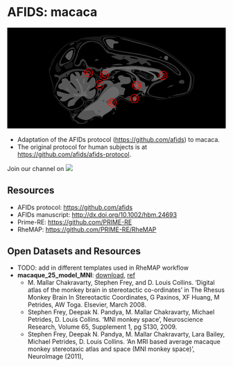 # AFIDS: macaca

[![AFIDs-macaca](https://raw.githubusercontent.com/afids/afids-macaca/master/figures/logo_NMTv1.2_afids.png)](./figures/logo_NMTv1.2_afids.png)

* Adaptation of the AFIDs protocol (https://github.com/afids) to macaca.
* The original protocol for human subjects is at https://github.com/afids/afids-protocol.

Join our channel on  <a href="https://mattermost.brainhack.org/brainhack/channels/afids-macaca" target="_blank"><img src="http://www.mattermost.org/wp-content/uploads/2016/03/logoHorizontal.png" width=100px /></a>
 
Resources
-------------

* AFIDs protocol: https://github.com/afids
* AFIDs manuscript: http://dx.doi.org/10.1002/hbm.24693
* Prime-RE: https://github.com/PRIME-RE
* RheMAP: https://github.com/PRIME-RE/RheMAP

Open Datasets and Resources
-------------

* TODO: add in different templates used in RheMAP workflow
* **macaque_25_model_MNI**: [download](https://www.mcgill.ca/bic/software/tools-data-analysis/anatomical-mri/atlases/mni-macaque-atlas), [ref](10.1016/j.neuroimage.2011.01.040)
	* M. Mallar Chakravarty, Stephen Frey, and D. Louis Collins. ‘Digital atlas of the monkey brain in stereotactic co-ordinates’ in The Rhesus Monkey Brain In Stereotactic Coordinates, G Paxinos, XF Huang, M Petrides, AW Toga. Elsevier, March 2008.
	* Stephen Frey, Deepak N. Pandya, M. Mallar Chakravarty, Michael Petrides, D. Louis Collins. ‘MNI monkey space’, Neuroscience Research, Volume 65, Supplement 1, pg S130, 2009.
	* Stephen Frey, Deepak N. Pandya, M. Mallar Chakravarty, Lara Bailey, Michael Petrides, D. Louis Collins. ‘An MRI based average macaque monkey stereotaxic atlas and space (MNI monkey space)’, NeuroImage (2011),
